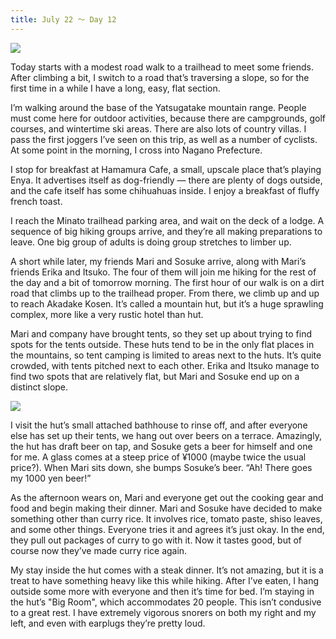 ```yaml
---
title: July 22 ～ Day 12
---
```


![](./images/IMG_8429.jpg)

Today starts with a modest road walk to a trailhead to meet some friends. After climbing a bit, I switch to a road that’s traversing a slope, so for the first time in a while I have a long, easy, flat section.

I’m walking around the base of the Yatsugatake mountain range. People must come here for outdoor activities, because there are campgrounds, golf courses, and wintertime ski areas. There are also lots of country villas. I pass the first joggers I’ve seen on this trip, as well as a number of cyclists. At some point in the morning, I cross into Nagano Prefecture.

I stop for breakfast at Hamamura Cafe, a small, upscale place that’s playing Enya. It advertises itself as dog-friendly — there are plenty of dogs outside, and the cafe itself has some chihuahuas inside. I enjoy a breakfast of fluffy french toast.

I reach the Minato trailhead parking area, and wait on the deck of a lodge. A sequence of big hiking groups arrive, and they’re all making preparations to leave. One big group of adults is doing group stretches to limber up.

A short while later, my friends Mari and Sosuke arrive, along with Mari’s friends Erika and Itsuko. The four of them will join me hiking for the rest of the day and a bit of tomorrow morning. The first hour of our walk is on a dirt road that climbs up to the trailhead proper. From there, we climb up and up to reach Akadake Kosen. It’s called a mountain hut, but it’s a huge sprawling complex, more like a very rustic hotel than hut.

Mari and company have brought tents, so they set up about trying to find spots for the tents outside. These huts tend to be in the only flat places in the mountains, so tent camping is limited to areas next to the huts. It’s quite crowded, with tents pitched next to each other. Erika and Itsuko manage to find two spots that are relatively flat, but Mari and Sosuke end up on a distinct slope.

![](./images/IMG_8241.jpg)

I visit the hut’s small attached bathhouse to rinse off, and after everyone else has set up their tents, we hang out over beers on a terrace. Amazingly, the hut has draft beer on tap, and Sosuke gets a beer for himself and one for me. A glass comes at a steep price of ¥1000 (maybe twice the usual price?). When Mari sits down, she bumps Sosuke’s beer. “Ah! There goes my 1000 yen beer!”

As the afternoon wears on, Mari and everyone get out the cooking gear and food and begin making their dinner. Mari and Sosuke have decided to make something other than curry rice. It involves rice, tomato paste, shiso leaves, and some other things. Everyone tries it and agrees it’s just okay. In the end, they pull out packages of curry to go with it. Now it tastes good, but of course now they’ve made curry rice again.

My stay inside the hut comes with a steak dinner. It’s not amazing, but it is a treat to have something heavy like this while hiking. After I’ve eaten, I hang outside some more with everyone and then it’s time for bed. I’m staying in the hut’s "Big Room", which accommodates 20 people. This isn’t condusive to a great rest. I have extremely vigorous snorers on both my right and my left, and even with earplugs they’re pretty loud.

